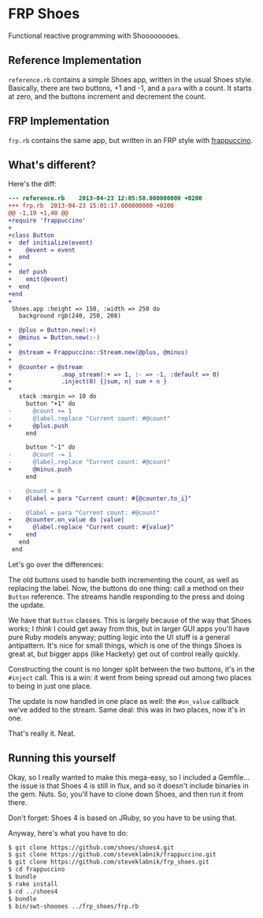 FRP Shoes
=========

Functional reactive programming with Shoooooooes.

Reference Implementation
------------------------

`reference.rb` contains a simple Shoes app, written in the usual Shoes style.
Basically, there are two buttons, +1 and -1, and a `para` with a count. It
starts at zero, and the buttons increment and decrement the count.

FRP Implementation
------------------
`frp.rb` contains the same app, but written in an FRP style with [frappuccino](https://github.com/steveklabnik/frappuccino).

What's different?
-----------------

Here's the diff:

```diff
--- reference.rb	2013-04-23 12:05:50.000000000 +0200
+++ frp.rb	2013-04-23 15:01:17.000000000 +0200
@@ -1,19 +1,40 @@
+require 'frappuccino'
+
+class Button
+  def initialize(event)
+    @event = event
+  end
+
+  def push
+    emit(@event)
+  end
+end
+
 Shoes.app :height => 150, :width => 250 do
   background rgb(240, 250, 208)

+  @plus = Button.new(:+)
+  @minus = Button.new(:-)
+
+  @stream = Frappuccino::Stream.new(@plus, @minus)
+
+  @counter = @stream
+              .map_stream(:+ => 1, :- => -1, :default => 0)
+              .inject(0) {|sum, n| sum + n }
+
   stack :margin => 10 do
     button "+1" do
-      @count += 1
-      @label.replace "Current count: #@count"
+      @plus.push
     end

     button "-1" do
-      @count -= 1
-      @label.replace "Current count: #@count"
+      @minus.push
     end

-    @count = 0
+    @label = para "Current count: #{@counter.to_i}"

-    @label = para "Current count: #@count"
+    @counter.on_value do |value|
+      @label.replace "Current count: #{value}"
+    end
   end
 end
```

Let's go over the differences:

The old buttons used to handle both incrementing the count, as well as
replacing the label. Now, the buttons do one thing: call a method on their
`Button` reference. The streams handle responding to the press and doing
the update.

We have that `Button` classes. This is largely because of the way that
Shoes works; I _think_ I could get away from this, but in larger GUI apps
you'll have pure Ruby models anyway; putting logic into the UI stuff is
a general antipattern. It's nice for small things, which is one of the things
Shoes is great at, but bigger apps (like Hackety) get out of control really
quickly.

Constructing the count is no longer split between the two buttons, it's in the
`#inject` call. This is a win: it went from being spread out among two places
to being in just one place.

The update is now handled in one place as well: the `#on_value` callback we've
added to the stream. Same deal: this was in two places, now it's in one.

That's really it. Neat.

Running this yourself
---------------------

Okay, so I really wanted to make this mega-easy, so I included a
Gemfile... the issue is that Shoes 4 is still in flux, and so it
doesn't include binaries in the gem. Nuts. So, you'll have to
clone down Shoes, and then run it from there. 

Don't forget: Shoes 4 is based on JRuby, so you have to be
using that.

Anyway, here's what you have to do:

```bash
$ git clone https://github.com/shoes/shoes4.git
$ git clone https://github.com/steveklabnik/frappuccino.git
$ git clone https://github.com/steveklabnik/frp_shoes.git
$ cd frappuccino
$ bundle
$ rake install
$ cd ../shoes4
$ bundle
$ bin/swt-shoooes ../frp_shoes/frp.rb
```
